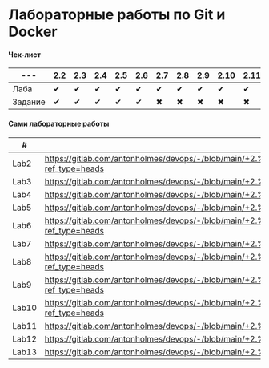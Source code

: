 # Лабораторные работы по Git и Docker

#### Чек-лист
| --- | 2.2 | 2.3 | 2.4 | 2.5 | 2.6 | 2.7 | 2.8 | 2.9 | 2.10 | 2.11 | 2.12 | 2.13 |
| --- | --- | --- | --- | --- | --- | --- | --- | --- | ---- | ---- | ---- | ---- |
| Лаба | ✔ | ✔ | ✔ | ✔ | ✔ | ✔ | ✔ | ✔ | ✔ | ✔ | ✔ | ✖ |
| Задание | ✔ | ✔ | ✔ | ✔ | ✔ | ✖ | ✖ | ✖ | ✖ | ✖ | ✖ | ✖ |

#### Сами лабораторные работы
| # | Ссылка |
| - | ------ |
| Lab2 | https://gitlab.com/antonholmes/devops/-/blob/main/+2.%20Git.%20Docker/!Lab%202.%20Основные%20команды%20работы%20с%20CLI%20docker.md?ref_type=heads |
| Lab3 | https://gitlab.com/antonholmes/devops/-/blob/main/+2.%20Git.%20Docker/!Lab%203.%20Network,%20Registry,%20Portainer.md?ref_type=heads |
| Lab4 | https://gitlab.com/antonholmes/devops/-/blob/main/+2.%20Git.%20Docker/!Lab%204.%20Dockerfile.md?ref_type=heads |
| Lab5 | https://gitlab.com/antonholmes/devops/-/blob/main/+2.%20Git.%20Docker/!Lab%205.%20Volume.md?ref_type=heads |
| Lab6 | https://gitlab.com/antonholmes/devops/-/blob/main/+2.%20Git.%20Docker/!Lab%206.%20YAML,%20Введение%20в%20docker-compose.md?ref_type=heads |
| Lab7 | https://gitlab.com/antonholmes/devops/-/blob/main/+2.%20Git.%20Docker/!Lab%207.%20Уменьшение%20образа.md?ref_type=heads |
| Lab8 | https://gitlab.com/antonholmes/devops/-/blob/main/+2.%20Git.%20Docker/++Lab%2008.%20Продвинутое%20использование%20СLI%20docker.md?ref_type=heads |
| Lab9 | https://gitlab.com/antonholmes/devops/-/blob/main/+2.%20Git.%20Docker/+-Lab%209.%20Резервное%20копирование%20в%20docker.md?ref_type=heads |
| Lab10 | https://gitlab.com/antonholmes/devops/-/blob/main/+2.%20Git.%20Docker/+-Lab%2010.%20Tools%20docker.%20Security.%20Практика.md?ref_type=heads |
| Lab11 | https://gitlab.com/antonholmes/devops/-/blob/main/+2.%20Git.%20Docker/++Lab%2011.%20Docker%20swarm.md?ref_type=heads |
| Lab12 | https://gitlab.com/antonholmes/devops/-/blob/main/+2.%20Git.%20Docker/++Lab%2012.%20Управление%20swarm.md?ref_type=heads |
| Lab13 | https://gitlab.com/antonholmes/devops/-/blob/main/+2.%20Git.%20Docker/++Lab%2013.%20Docker%20swarm%20admin%20cluster.md?ref_type=heads |
